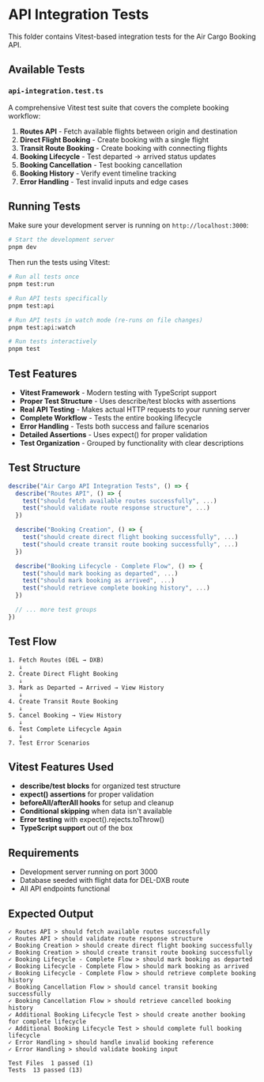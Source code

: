 # API Integration Tests

This folder contains Vitest-based integration tests for the Air Cargo Booking API.

## Available Tests

### `api-integration.test.ts`

A comprehensive Vitest test suite that covers the complete booking workflow:

1. **Routes API** - Fetch available flights between origin and destination
2. **Direct Flight Booking** - Create booking with a single flight
3. **Transit Route Booking** - Create booking with connecting flights
4. **Booking Lifecycle** - Test departed → arrived status updates
5. **Booking Cancellation** - Test booking cancellation
6. **Booking History** - Verify event timeline tracking
7. **Error Handling** - Test invalid inputs and edge cases

## Running Tests

Make sure your development server is running on `http://localhost:3000`:

```bash
# Start the development server
pnpm dev
```

Then run the tests using Vitest:

```bash
# Run all tests once
pnpm test:run

# Run API tests specifically
pnpm test:api

# Run API tests in watch mode (re-runs on file changes)
pnpm test:api:watch

# Run tests interactively
pnpm test
```

## Test Features

-   **Vitest Framework** - Modern testing with TypeScript support
-   **Proper Test Structure** - Uses describe/test blocks with assertions
-   **Real API Testing** - Makes actual HTTP requests to your running server
-   **Complete Workflow** - Tests the entire booking lifecycle
-   **Error Handling** - Tests both success and failure scenarios
-   **Detailed Assertions** - Uses expect() for proper validation
-   **Test Organization** - Grouped by functionality with clear descriptions

## Test Structure

```typescript
describe("Air Cargo API Integration Tests", () => {
  describe("Routes API", () => {
    test("should fetch available routes successfully", ...)
    test("should validate route response structure", ...)
  })

  describe("Booking Creation", () => {
    test("should create direct flight booking successfully", ...)
    test("should create transit route booking successfully", ...)
  })

  describe("Booking Lifecycle - Complete Flow", () => {
    test("should mark booking as departed", ...)
    test("should mark booking as arrived", ...)
    test("should retrieve complete booking history", ...)
  })

  // ... more test groups
})
```

## Test Flow

```
1. Fetch Routes (DEL → DXB)
   ↓
2. Create Direct Flight Booking
   ↓
3. Mark as Departed → Arrived → View History
   ↓
4. Create Transit Route Booking
   ↓
5. Cancel Booking → View History
   ↓
6. Test Complete Lifecycle Again
   ↓
7. Test Error Scenarios
```

## Vitest Features Used

-   **describe/test blocks** for organized test structure
-   **expect() assertions** for proper validation
-   **beforeAll/afterAll hooks** for setup and cleanup
-   **Conditional skipping** when data isn't available
-   **Error testing** with expect().rejects.toThrow()
-   **TypeScript support** out of the box

## Requirements

-   Development server running on port 3000
-   Database seeded with flight data for DEL-DXB route
-   All API endpoints functional

## Expected Output

```
✓ Routes API > should fetch available routes successfully
✓ Routes API > should validate route response structure
✓ Booking Creation > should create direct flight booking successfully
✓ Booking Creation > should create transit route booking successfully
✓ Booking Lifecycle - Complete Flow > should mark booking as departed
✓ Booking Lifecycle - Complete Flow > should mark booking as arrived
✓ Booking Lifecycle - Complete Flow > should retrieve complete booking history
✓ Booking Cancellation Flow > should cancel transit booking successfully
✓ Booking Cancellation Flow > should retrieve cancelled booking history
✓ Additional Booking Lifecycle Test > should create another booking for complete lifecycle
✓ Additional Booking Lifecycle Test > should complete full booking lifecycle
✓ Error Handling > should handle invalid booking reference
✓ Error Handling > should validate booking input

Test Files  1 passed (1)
Tests  13 passed (13)
```
